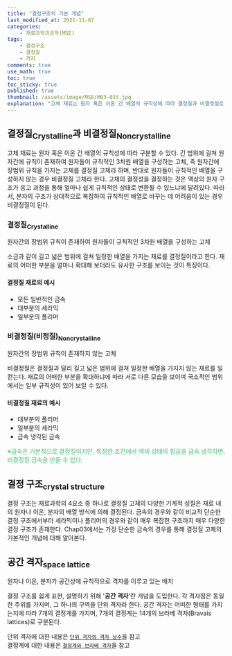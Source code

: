 ```yaml
---
title: "결정구조의 기본 개념"
last_modified_at: 2021-11-07
categories:
    - 재료과학과공학(MSE)
tags:
    - 결정구조
    - 결정질
    - 격자
comments: true
use_math: true
toc: true
toc_sticky: true
published: true
thumbnail: /assets/image/MSE/M03-01t.jpg
explanation: "고체 재료는 원자 혹은 이온 간 배열의 규칙성에 따라 결정질과 비결정질로 구분된다."
---
```


## 결정질<sub>Crystalline</sub>과 비결정질<sub>Noncrystalline</sub>

고체 재료는 원자 혹은 이온 간 배열의 규칙성에 따라 구분할 수 있다. 긴 범위에 걸쳐 원자간에 규칙이 존재하여 원자들이 규칙적인 3차원 배열을 구성하는 고체, 즉 원자간에 장범위 규칙을 가지는 고체를 결정질 고체라 하며, 반대로 원자들이 규칙적인 배열을 구성하지 않는 경우 비결정질 고체라 한다. 고체의 결정성을 결정하는 것은 액상의 원자 구조가 응고 과정을 통해 얼마나 쉽게 규칙적인 상태로 변환될 수 있느냐에 달려있다. 따라서, 분자의 구조가 상대적으로 복잡하여 규칙적인 배열로 바꾸는 데 어려움이 있는 경우 비결정질이 된다.

### 결정질<sub>Crystalline</sub>

<div class="notice--info">
원자간의 장범위 규칙이 존재하여 원자들이 규칙적인 3차원 배열을 구성하는 고체
</div>

소금과 같이 길고 넓은 범위에 걸쳐 일정한 배열을 가지는 재료를 결정질이라고 한다. 재료의 어떠한 부분을 얼마나 확대해 보더라도 유사한 구조를 보이는 것이 특징이다.

<h4>결정질 재료의 예시</h4>

- 모든 일반적인 금속
- 대부분의 세라믹
- 일부분의 폴리머

### 비결정질(비정질)<sub>Noncrystalline</sub>

<div class="notice--info">
원자간의 장범위 규칙이 존재하지 않는 고체
</div>

비결정질은 결정질과 달리 길고 넓은 범위에 걸쳐 일정한 배열을 가지지 않는 재료를 일컫는다. 재료의 어떠한 부분을 확대하냐에 따라 서로 다른 모습을 보이며 국소적인 범위에서는 일부 규칙성이 있어 보일 수 있다.

<h4>비결정질 재료의 예시</h4>

- 대부분의 폴리머
- 일부분의 세라믹
- 급속 냉각된 금속

<span style="color: #40c070">
※금속은 기본적으로 결정질이지만, 특정한 조건에서 액체 상태의 합금을 급속 냉각하면, 비결정질 금속을 만들 수 있다.
</span>

## 결정 구조<sub>crystal structure</sub>

결정 구조는 재료과학의 4요소 중 하나로 결정질 고체의 다양한 기계적 성질은 재료 내의 원자나 이온, 분자의 배열 방식에 의해 결정된다. 금속의 경우와 같이 비교적 단순한 결정 구조에서부터 세라믹이나 폴리머의 경우와 같이 매우 복잡한 구조까지 매우 다양한 결정 구조가 존재한다. Chap03에서는 가장 단순한 금속의 경우를 통해 결정질 고체의 기본적인 개념에 대해 알아본다.

## 공간 격자<sub>space lattice</sub>

<div class="notice--info">
원자나 이온, 분자가 공간상에 규칙적으로 격자를 이루고 있는 배치
</div>

결정 구조를 쉽게 표현, 설명하기 위해 '**공간 격자**'란 개념을 도입한다. 각 격자점은 동일한 주위를 가지며, 그 하나의 구역을 단위 격자라 한다. 공간 격자는 어떠한 형태를 가지는지에 따라 7개의 결정계를 가지며, 7개의 결정계는 14개의 브라베 격자(Bravais lattices)로 구분된다.

단위 격자에 대한 내용은 [``단위 격자와 격자 상수``](https://nnotizz.github.io/mse03/MSE-03-02)을 참고\
결정계에 대한 내용은 [``결정계와 브라베 격자``](https://nnotizz.github.io/mse03/MSE-03-06)을 참고

